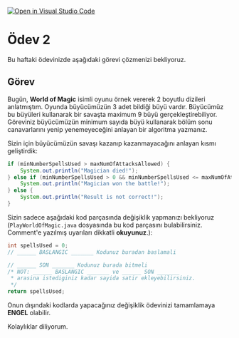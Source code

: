 [![Open in Visual Studio Code](https://classroom.github.com/assets/open-in-vscode-c66648af7eb3fe8bc4f294546bfd86ef473780cde1dea487d3c4ff354943c9ae.svg)](https://classroom.github.com/online_ide?assignment_repo_id=8004997&assignment_repo_type=AssignmentRepo)
# Ödev 2

Bu haftaki ödevinizde aşağıdaki görevi çözmenizi bekliyoruz.

## Görev

Bugün, **World of Magic** isimli oyunu örnek vererek 2 boyutlu dizileri anlatmıştım.
Oyunda büyücümüzün 3 adet bildiği büyü vardır. Büyücümüz bu büyüleri kullanarak bir savaşta maximum 9 büyü gerçekleştirebiliyor.
Göreviniz büyücümüzün minimum sayıda büyü kullanarak bölüm sonu canavarlarını yenip yenemeyeceğini anlayan bir algoritma yazmanız.

Sizin için büyücümüzün savaşı kazanıp kazanmayacağını anlayan kısmı geliştirdik:

```java
if (minNumberSpellsUsed > maxNumOfAttacksAllowed) {
	System.out.println("Magician died!");
} else if (minNumberSpellsUsed > 0 && minNumberSpellsUsed <= maxNumOfAttacksAllowed) {
	System.out.println("Magician won the battle!");
} else {
	System.out.println("Result is not correct!");
}
```

Sizin sadece aşağıdaki kod parçasında değişiklik yapmanızı bekliyoruz (`PlayWorldOfMagic.java` dosyasında bu kod parçasını bulabilirsiniz. Comment'e yazılmış uyarıları dikkatli **okuyunuz**.):

```java
int spellsUsed = 0;
// ______ BASLANGIC _______ Kodunuz buradan baslamali

// ______ SON _______ Kodunuz burada bitmeli
/* NOT: ______ BASLANGIC _______ ve ______ SON _______ 
 * arasina istediginiz kadar sayida satir ekleyebilirsiniz.
 */
return spellsUsed;
```

Onun dışındaki kodlarda yapacağınız değişiklik ödevinizi tamamlamaya **ENGEL** olabilir.

Kolaylıklar diliyorum.